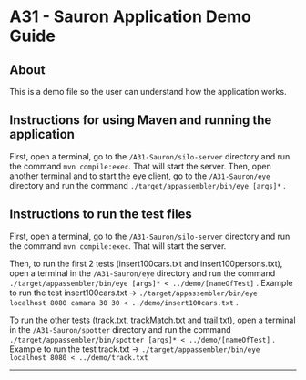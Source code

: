 # A31 - Sauron Application Demo Guide

## About

This is a demo file so the user can understand how the application works.

## Instructions for using Maven and running the application

First, open a terminal, go to the ```/A31-Sauron/silo-server``` directory and run the command ```mvn compile:exec```. That will start the server.
Then, open another terminal and to start the eye client, go to the ```/A31-Sauron/eye``` directory and run the command ```./target/appassembler/bin/eye [args]*```  .

## Instructions to run the test files

First, open a terminal, go to the ```/A31-Sauron/silo-server``` directory and run the command ```mvn compile:exec```. That will start the server.

Then, to run the first 2 tests (insert100cars.txt and insert100persons.txt), open a terminal in the ```/A31-Sauron/eye``` directory and run the command ```./target/appassembler/bin/eye [args]* < ../demo/[nameOfTest]``` .
Example to run the test insert100cars.txt -> ```./target/appassembler/bin/eye localhost 8080 camara 30 30 < ../demo/insert100cars.txt``` .

To run the other tests (track.txt, trackMatch.txt and trail.txt), open a terminal in the ```/A31-Sauron/spotter``` directory and run the command ```./target/appassembler/bin/spotter [args]* < ../demo/[nameOfTest]``` .
Example to run the test track.txt -> ```./target/appassembler/bin/eye localhost 8080 < ../demo/track.txt``` 

----

